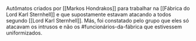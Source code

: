 Autômatos criados por [[Markos Hondrakos]] para trabalhar na [[Fábrica do Lord Karl Sternhell]] e que supostamente estavam atacando a todos segundo [[Lord Karl Sternhell]]. Más, foi constatado pelo grupo que eles só atacavam os intrusos e não os #funcionários-da-fábrica que estivessem uniformizados.